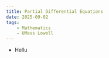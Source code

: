 ```yaml
---
title: Partial Differential Equations
date: 2025-09-02
tags: 
    - Mathematics
    - UMass Lowell
---
```


- Hellu
